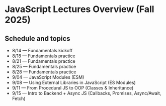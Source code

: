 # JavaScript Lectures Overview (Fall 2025)

## Schedule and topics

- 8/14 — Fundamentals kickoff
- 8/18 — Fundamentals practice
- 8/21 — Fundamentals practice
- 8/25 — Fundamentals practice
- 8/28 — Fundamentals practice
- 9/04 — JavaScript Modules (ESM)
- 9/08 — Using External Libraries in JavaScript (ES Modules)
- 9/11 — From Procedural JS to OOP (Classes & Inheritance)
- 9/15 — Intro to Backend + Async JS (Callbacks, Promises, Async/Await, Fetch)

